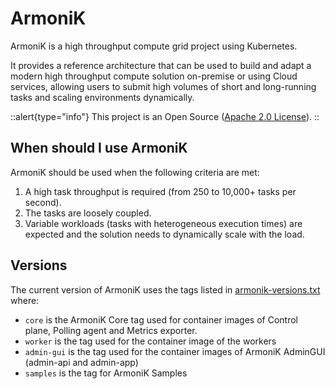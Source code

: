 # ArmoniK

ArmoniK is a high throughput compute grid project using Kubernetes.

It provides a reference architecture that can be used to build and adapt a modern high throughput compute solution on-premise or using Cloud services, allowing users to submit high volumes of short and long-running tasks and scaling environments dynamically.

::alert{type="info"}
This project is an Open Source ([Apache 2.0 License](https://github.com/aneoconsulting/ArmoniK/blob/main/LICENSE)).
::


## When should I use ArmoniK

ArmoniK should be used when the following criteria are met:

1. A high task throughput is required (from 250 to 10,000+ tasks per second).
2. The tasks are loosely coupled.
3. Variable workloads (tasks with heterogeneous execution times) are expected and the solution needs to dynamically scale with the load.

## Versions

The current version of ArmoniK uses the tags listed in [armonik-versions.txt](https://github.com/aneoconsulting/ArmoniK/blob/main/armonik-versions.txt) where:

- `core` is the ArmoniK Core tag used for container images of Control plane, Polling agent and Metrics exporter.
- `worker` is the tag used for the container image of the workers
- `admin-gui` is the tag used for the container images of ArmoniK AdminGUI (admin-api and admin-app)
- `samples` is the tag for ArmoniK Samples
